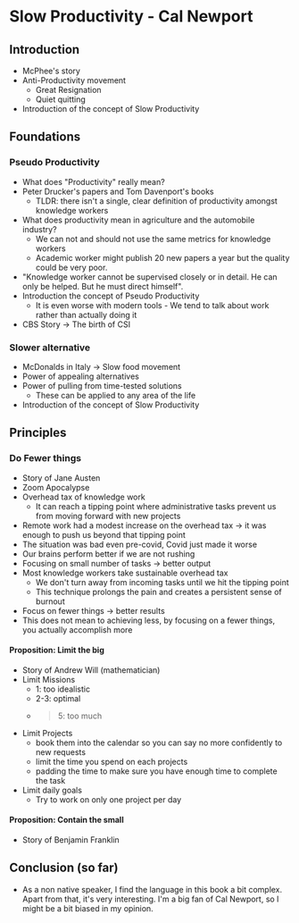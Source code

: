 # Slow Productivity  - Cal Newport

## Introduction
* McPhee's story
* Anti-Productivity movement
    * Great Resignation
    * Quiet quitting
* Introduction of the concept of Slow Productivity

## Foundations

### Pseudo Productivity
* What does "Productivity" really mean?
* Peter Drucker's papers and Tom Davenport's books
    * TLDR: there isn't a single, clear definition of productivity amongst knowledge workers
* What does productivity mean in agriculture and the automobile industry?
    * We can not and should not use the same metrics for knowledge workers
    * Academic worker might publish 20 new papers a year but the quality could be very poor.
* "Knowledge worker cannot be supervised closely or in detail. He can only be helped. But he must direct himself".
* Introduction the concept of Pseudo Productivity
    * It is even worse with modern tools - We tend to talk about work rather than actually doing it 
* CBS Story -> The birth of CSI

### Slower alternative
* McDonalds in Italy -> Slow food movement
 * Power of appealing alternatives
 * Power of pulling from time-tested solutions
    * These can be applied to any area of the life
* Introduction of the concept of Slow Productivity

## Principles

### Do Fewer things
* Story of Jane Austen
* Zoom Apocalypse
* Overhead tax of knowledge work
    * It can reach a tipping point where administrative tasks prevent us from moving forward with new projects
* Remote work had a modest increase on the overhead tax -> it was enough to push us beyond that tipping point
* The situation was bad even pre-covid, Covid just made it worse
* Our brains perform better if we are not rushing
* Focusing on small number of tasks -> better output
* Most knowledge workers take sustainable overhead tax
    * We don't turn away from incoming tasks until we hit the tipping point
    * This technique prolongs the pain and creates a persistent sense of burnout
* Focus on fewer things -> better results
* This does not mean to achieving less, by focusing on a fewer things, you actually accomplish more


#### Proposition: Limit the big
* Story of Andrew Will (mathematician)
* Limit Missions
    * 1: too idealistic
    * 2-3: optimal
    * > 5: too much
* Limit Projects
    * book them into the calendar so you can say no more confidently to new requests
    * limit the time you spend on each projects
    * padding the time to make sure you have enough time to complete the task
* Limit daily goals
    * Try to work on only one project per day

#### Proposition: Contain the small
* Story of Benjamin Franklin

## Conclusion (so far)
* As a non native speaker, I find the language in this book a bit complex. Apart from that, it's very interesting. I'm a big fan of Cal Newport, so I might be a bit biased in my opinion.
